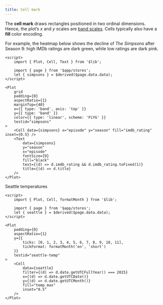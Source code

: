 ```yaml
---
title: Cell mark
---
```


The **cell mark** draws rectangles positioned in two ordinal dimensions. Hence, the plot’s _x_ and _y_ scales are [band scales](https://observablehq.com/plot/features/scales). Cells typically also have a **fill** color encoding.

For example, the heatmap below shows the decline of _The Simpsons_ after Season 9: high IMDb ratings are dark green, while low ratings are dark pink.

```svelte live
<script>
    import { Plot, Cell, Text } from '$lib';

    import { page } from '$app/stores';
    let { simpsons } = $derived($page.data.data);
</script>

<Plot
    grid
    padding={0}
    aspectRatio={1}
    marginTop={40}
    x={{ type: 'band', axis: 'top' }}
    y={{ type: 'band' }}
    color={{ type: 'linear', scheme: 'PiYG' }}
    testid="simpsons"
>
    <Cell data={simpsons} x="episode" y="season" fill="imdb_rating" inset={0.5} />
    <Text
        data={simpsons}
        y="season"
        x="episode"
        fontSize={9}
        fill="black"
        text={(d) => d.imdb_rating && d.imdb_rating.toFixed(1)}
        title={(d) => d.title}
    />
</Plot>
```

Seattle temperatures

```svelte live
<script>
    import { Plot, Cell, formatMonth } from '$lib';

    import { page } from '$app/stores';
    let { seattle } = $derived($page.data.data);
</script>

<Plot
    padding={0}
    aspectRatio={1}
    y={{
        ticks: [0, 1, 2, 3, 4, 5, 6, 7, 8, 9, 10, 11],
        tickFormat: formatMonth('en', 'short')
    }}
    testid="seattle-temp"
>
    <Cell
        data={seattle}
        filter={(d) => d.date.getUTCFullYear() === 2015}
        x={(d) => d.date.getUTCDate()}
        y={(d) => d.date.getUTCMonth()}
        fill="temp_max"
        inset="0.5"
    />
</Plot>
```
